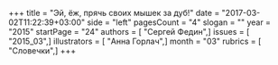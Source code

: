 +++
title = "Эй, ёж, прячь своих мышек за дуб!"
date = "2017-03-02T11:22:39+03:00"
side = "left"
pagesCount = "4"
slogan = ""
year = "2015"
startPage = "24"
authors = [ "Сергей Федин",]
issues = [ "2015_03",]
illustrators = [ "Анна Горлач",]
month = "03"
rubrics = [ "Словечки",]
+++
